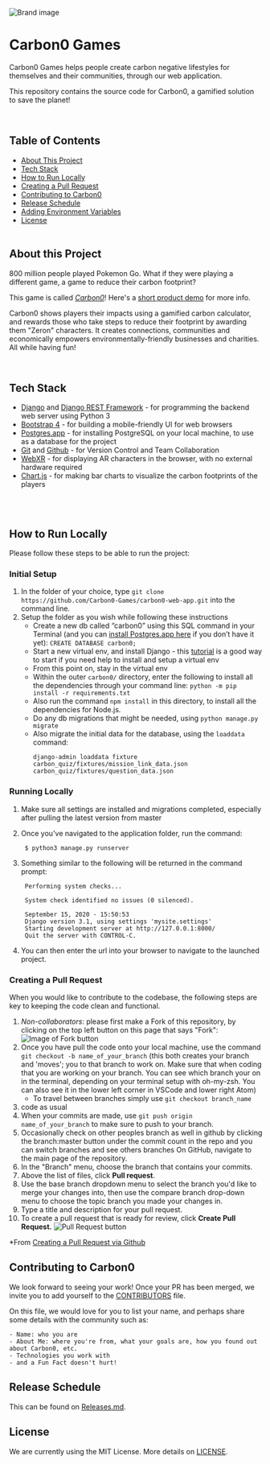 ![Brand image](https://i.postimg.cc/pTycYvPJ/Screen-Shot-2020-10-16-at-10-37-00-AM.png)

# Carbon0 Games
Carbon0 Games helps people create carbon negative lifestyles for themselves and their communities, through our web application.

This repository contains the source code for Carbon0, a gamified solution to save the planet!

<br />

## Table of Contents

- [About This Project](#about-this-project)
- [Tech Stack](#tech-stack) 
- [How to Run Locally](#how-to-run-locally)
- [Creating a Pull Request](#creating-a-pull-request)
- [Contributing to Carbon0](#contributing-to-carbon0) 
- [Release Schedule](#release-schedule)
- [Adding Environment Variables](#adding-environment-variables)
- [License](#license)
<br /><br /> 

## About this Project

800 million people played Pokemon Go. What if they were playing a different game, a game to reduce their carbon footprint?

This game is called *[Carbon0](https://playcarbon0.com)*! Here's a [short product demo](https://youtu.be/UoZv2MljbE4) for more info.

Carbon0 shows players their impacts using a gamified carbon calculator, and rewards those who take steps to reduce their footprint by awarding them "Zeron" characters.
It creates connections, communities and economically empowers environmentally-friendly businesses and charities.
All while having fun!
 
<br />

## Tech Stack
- [Django](https://www.djangoproject.com/) and [Django REST Framework](https://www.django-rest-framework.org/) - for programming the backend web server using Python 3
- [Bootstrap 4](https://getbootstrap.com/docs/4.0/getting-started/introduction/) - for building a mobile-friendly UI for web browsers
- [Postgres.app](https://postgresapp.com/) - for installing PostgreSQL on your local machine, to use as a database for the project
- [Git](https://git-scm.com/doc) and [Github](https://www.github.com) - for Version Control and Team Collaboration
- [WebXR](https://developers.google.com/web/updates/2018/05/welcome-to-immersive) - for displaying AR characters in the browser, with no external hardware required
- [Chart.js](https://www.chartjs.org/) - for making bar charts to visualize the carbon footprints of the players

<br /><br />

## How to Run Locally
Please follow these steps to be able to run the project:


### __Initial Setup__

1. In the folder of your choice, type `git clone https://github.com/Carbon0-Games/carbon0-web-app.git` into the command line.
2. Setup the folder as you wish while following these instructions
    - Create a new db called “carbon0” using this SQL command in your Terminal (and you can [install Postgres.app here](https://postgresapp.com/) if you don’t have it yet): `CREATE DATABASE carbon0;`
    - Start a new virtual env, and install Django - this [tutorial](https://packaging.python.org/guides/installing-using-pip-and-virtual-environments/) is a good way to start if you need help to install and setup a virtual env
    - From this point on, stay in the virtual env
    - Within the outer `carbon0/` directory, enter the following to install all the dependencies through your command line: `python -m pip install -r requirements.txt` 
    - Also run the command `npm install` in this directory, to install all the dependencies for Node.js.
    - Do any db migrations that might be needed, using `python manage.py migrate`
    - Also migrate the initial data for the database, using the `loaddata` command:
        ```
        django-admin loaddata fixture carbon_quiz/fixtures/mission_link_data.json carbon_quiz/fixtures/question_data.json
        ```

### __Running Locally__

1. Make sure all settings are installed and migrations completed, especially after pulling the latest version from master
2. Once you've navigated to the application folder, run the command:

        $ python3 manage.py runserver
        

3. Something similar to the following will be returned in the command prompt:

        Performing system checks...

        System check identified no issues (0 silenced).

        September 15, 2020 - 15:50:53
        Django version 3.1, using settings 'mysite.settings'
        Starting development server at http://127.0.0.1:8000/
        Quit the server with CONTROL-C.
        

4. You can then enter the url into your browser to navigate to the launched project.


### __Creating a Pull Request__
When you would like to contribute to the codebase, the following steps are key to keeping the code clean and functional.

1. *Non-collaborators*: please first make a Fork of this repository, by clicking on the top left button on this page that says "Fork":
![Image of Fork button](https://i.postimg.cc/XJkWQtG1/Screen-Shot-2020-10-16-at-5-25-30-PM.png)
2. Once you have pull the code onto your local machine, use the command `git checkout -b name_of_your_branch` (this both creates your branch and 'moves'; you to that branch to work on. Make sure that when coding that you are working on your branch. You can see which branch your on in the terminal, depending on your terminal setup with oh-my-zsh. You can also see it in the lower left corner in VSCode and lower right Atom)
    - To travel between branches simply use `git checkout branch_name`
3. code as usual
4. When your commits are made, use `git push origin name_of_your_branch` to make sure to push to your branch.
5. Occasionally check on other peoples branch as well in github by clicking the branch:master button under the commit count in the repo and you can switch branches and see others branches 
On GitHub, navigate to the main page of the repository.
6. In the "Branch" menu, choose the branch that contains your commits.
7. Above the list of files, click  __Pull request__.
8. Use the base branch dropdown menu to select the branch you'd like to merge your changes into, then use the compare branch drop-down menu to choose the topic branch you made your changes in.
9. Type a title and description for your pull request.
10. To create a pull request that is ready for review, click **Create Pull Request.**
![Pull Request button](https://docs.github.com/assets/images/help/pull_requests/pull-request-start-review-button.png)

*From [Creating a Pull Request via Github](https://docs.github.com/en/free-pro-team@latest/github/collaborating-with-issues-and-pull-requests/creating-a-pull-request)

## Contributing to Carbon0
We look forward to seeing your work! Once your PR has been merged, we invite you to add yourself to the [CONTRIBUTORS](CONTRIBUTORS.md) file.

On this file, we would love for you to list your name, and perhaps share some details with the community such as:
```
- Name: who you are
- About Me: where you're from, what your goals are, how you found out about Carbon0, etc.
- Technologies you work with
- and a Fun Fact doesn't hurt!
```

## Release Schedule
This can be found on [Releases.md](Releases.md).

## License
We are currently using the MIT License. More details on [LICENSE](LICENSE).
